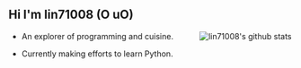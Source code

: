 ## Hi I'm lin71008 (O uO)

<img style="max-width: 450px" align="right" src="https://github-readme-stats.vercel.app/api?username=lin71008&show_icons=true&theme=monokai" alt="lin71008's github stats"/>

- An explorer of programming and cuisine.

- Currently making efforts to learn Python.
